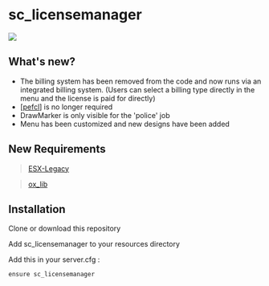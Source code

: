 # sc_licensemanager

![](https://github.com/user-attachments/assets/a6eac0d6-3c62-43a1-9318-542dac63aa53)

## What's new?

- The billing system has been removed from the code and now runs via an integrated billing system. (Users can select a billing type directly in the menu and the license is paid for directly)
- [[pefcl](https://github.com/project-error/pefcl)] is no longer required 
- DrawMarker is only visible for the 'police' job
- Menu has been customized and new designs have been added

## New Requirements

> [ESX-Legacy](https://github.com/esx-framework/esx-legacy)

> [ox_lib](https://github.com/overextended/ox_lib)

## Installation
Clone or download this repository

Add sc_licensemanager to your resources directory

Add this in your server.cfg :
```
ensure sc_licensemanager
```
